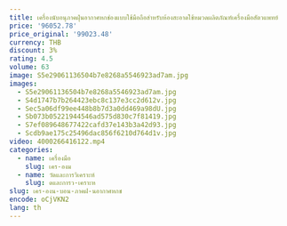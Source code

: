 ```yaml
---
title: เครื่องนับอนุภาคฝุ่นอากาศหกช่องแบบใช้มือถือสําหรับห้องสะอาดใช้หมวดผลิตภัณฑ์เครื่องมือสัตวแพทย์
price: '96052.78'
price_original: '99023.48'
currency: THB
discount: 3%
rating: 4.5
volume: 63
image: S5e29061136504b7e8268a5546923ad7am.jpg
images:
  - S5e29061136504b7e8268a5546923ad7am.jpg
  - S4d1747b7b264423ebc8c137e3cc2d612v.jpg
  - Sec5a06df99ee448b8b7d3a0dd469a98dU.jpg
  - Sb073b05221944546ad575d830c7f81419.jpg
  - S7ef089648677422cafd37e143b3a42d93.jpg
  - Scdb9ae175c25496dac856f6210d764d1v.jpg
video: 4000266416122.mp4
categories:
  - name: เครื่องมือ
    slug: เคร-องม
  - name: วัดและการวิเคราะห์
    slug: ดและการว-เคราะห
slug: เคร-องน-บอน-ภาคฝ-นอากาศหกช
encode: oCjVKN2
lang: th
---
```

  